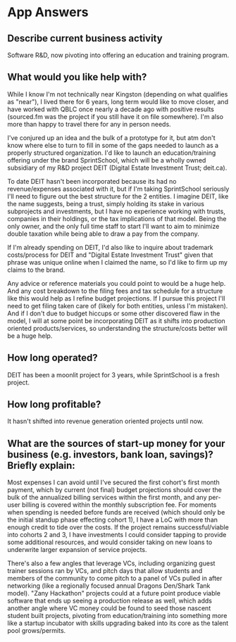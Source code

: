 # App Answers

## Describe current business activity

Software R&D, now pivoting into offering an education and training program.

## What would you like help with?

While I know I'm not technically near Kingston (depending on what qualifies as "near"), I lived there for 6 years, long term would like to move closer, and have worked with QBLC once nearly a decade ago with positive results (sourced.fm was the project if you still have it on file somewhere). I'm also more than happy to travel there for any in person needs.

I've conjured up an idea and the bulk of a prototype for it, but atm don't know where else to turn to fill in some of the gaps needed to launch as a properly structured organization. I'd like to launch an education/training offering under the brand SprintSchool, which will be a wholly owned subsidiary of my R&D project DEIT (Digital Estate Investment Trust; deit.ca).

To date DEIT hasn't been incorporated because its had no revenue/expenses associated with it, but if I'm taking SprintSchool seriously I'll need to figure out the best structure for the 2 entities. I imagine DEIT, like the name suggests, being a trust, simply holding its stake in various subprojects and investments, but I have no experience working with trusts, companies in their holdings, or the tax implications of that model. Being the only owner, and the only full time staff to start I'll want to aim to minimize double taxation while being able to draw a pay from the company.

If I'm already spending on DEIT, I'd also like to inquire about trademark costs/process for DEIT and "Digital Estate Investment Trust" given that phrase was unique online when I claimed the name, so I'd like to firm up my claims to the brand.

Any advice or reference materials you could point to would be a huge help. And any cost breakdown to the filing fees and tax schedule for a structure like this would help as I refine budget projections. If I pursue this project I'll need to get filing taken care of (likely for both entities, unless I'm mistaken). And if I don't due to budget hiccups or some other discovered flaw in the model, I will at some point be incorporating DEIT as it shifts into production oriented products/services, so understanding the structure/costs better will be a huge help.

## How long operated?

DEIT has been a moonlit project for 3 years, while SprintSchool is a fresh project.

## How long profitable?

It hasn't shifted into revenue generation oriented projects until now.


## What are the sources of start-up money for your business (e.g. investors, bank loan, savings)? Briefly explain: 

Most expenses I can avoid until I've secured the first cohort's first month payment, which by current (not final) budget projections should cover the bulk of the annualized billing services within the first month, and any per-user billing is covered within the monthly subscription fee. For moments when spending is needed before funds are received (which should only be the initial standup phase effecting cohort 1), I have a LoC with more than enough credit to tide over the costs. If the project remains successful/viable into cohorts 2 and 3, I have investments I could consider tapping to provide some additional resources, and would consider taking on new loans to underwrite larger expansion of service projects.

There's also a few angles that leverage VCs, including organizing guest trainer sessions ran by VCs, and pitch days that allow students and members of the community to come pitch to a panel of VCs pulled in after networking (like a regionally focused annual Dragons Den/Shark Tank model). "Zany Hackathon" projects could at a future point produce viable software that ends up seeing a production release as well, which adds another angle where VC money could be found to seed those nascent student built projects, pivoting from education/training into something more like a startup incubator with skills upgrading baked into its core as the talent pool grows/permits.
